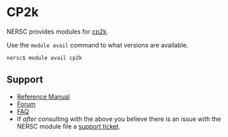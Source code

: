 # CP2k

NERSC provides modules for [cp2k](https://www.cp2k.org).

Use the `module avail` command to what versions are available.

```bash
nersc$ module avail cp2k
```

## Support

*  [Reference Manual](https://manual.cp2k.org/)
*  [Forum](http://groups.google.com/group/cp2k)
*  [FAQ](https://www.cp2k.org/faq)
*  If *after* consulting with the above you believe there is an issue
   with the NERSC module file
   a [support ticket](https://help.nersc.gov).

